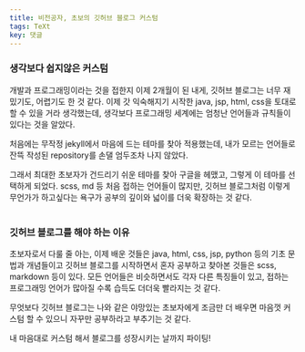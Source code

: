```yaml
---
title: 비전공자, 초보의 깃허브 블로그 커스텀
tags: TeXt
key: 댓글
---
```

### 생각보다 쉽지않은 커스텀
개발과 프로그래밍이라는 것을 접한지 이제 2개월이 된 내게, 깃허브 블로그는 너무 재밌기도, 어렵기도 한 것 같다. 이제 갓 익숙해지기 시작한 java, jsp, html, css을 토대로 할 수 있을 거라 생각했는데, 생각보다 프로그래밍 세계에는 엄청난 언어들과 규칙들이 있다는 것을 알았다.

처음에는 무작정 jekyll에서 마음에 드는 테마를 찾아 적용했는데, 내가 모르는 언어들로 잔뜩 작성된 repository를 손댈 엄두조차 나지 않았다.


그래서 최대한 초보자가 건드리기 쉬운 테마를 찾아 구글을 헤맸고, 그렇게 이 테마를 선택하게 되었다. scss, md 등 처음 접하는 언어들이 많지만, 깃허브 블로그처럼 이렇게 무언가가 하고싶다는 욕구가 공부의 깊이와 넓이를 더욱 확장하는 것 같다.


#
### 깃허브 블로그를 해야 하는 이유
초보자로서 다룰 줄 아는, 이제 배운 것들은 java, html, css, jsp, python 등의 기초 문법과 개념들이고 깃허브 블로그를 시작하면서 혼자 공부하고 찾아본 것들은 scss, markdown 등이 있다. 모든 언어들은 비슷하면서도 각자 다른 특징들이 있고, 접하는 프로그래밍 언어가 많아질 수록 습득도 더더욱 빨라지는 것 같다.


무엇보다 깃허브 블로그는 나와 같은 야망있는 초보자에게 조금만 더 배우면 마음껏 커스텀 할 수 있으니 자꾸만 공부하라고 부추기는 것 같다.

내 마음대로 커스텀 해서 블로그를 성장시키는 날까지 파이팅!